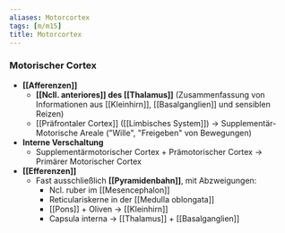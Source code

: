 ```yaml
---
aliases: Motorcortex
tags: [m/m15]
title: Motorcortex
---
```

### Motorischer Cortex
- **[[Afferenzen]]**
	- **[[Ncll. anteriores]] des [[Thalamus]]** (Zusammenfassung von Informationen aus [[Kleinhirn]], [[Basalganglien]] und sensiblen Reizen)
	- [[Präfrontaler Cortex]] ([[Limbisches System]]) → Supplementär-Motorische Areale ("Wille", "Freigeben" von Bewegungen)
- **Interne Verschaltung**
	- Supplementärmotorischer Cortex + Prämotorischer Cortex → Primärer Motorischer Cortex
- **[[Efferenzen]]**
	- Fast ausschließlich **[[Pyramidenbahn]]**, mit Abzweigungen:
		- Ncl. ruber im [[Mesencephalon]]
		- Reticulariskerne in der [[Medulla oblongata]]
		- [[Pons]] + Oliven → [[Kleinhirn]]
		- Capsula interna → [[Thalamus]] + [[Basalganglien]]